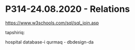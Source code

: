 # P314-24.08.2020 - Relations

https://www.w3schools.com/sql/sql_join.asp

tapshiriq:

hospital database-i qurmaq - dbdesign-da
